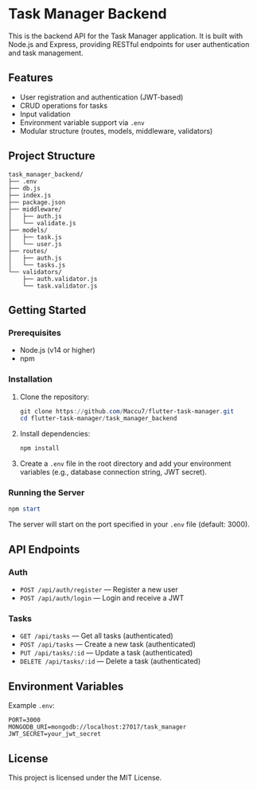 # Task Manager Backend

This is the backend API for the Task Manager application. It is built with Node.js and Express, providing RESTful endpoints for user authentication and task management.

## Features

- User registration and authentication (JWT-based)
- CRUD operations for tasks
- Input validation
- Environment variable support via `.env`
- Modular structure (routes, models, middleware, validators)

## Project Structure

```
task_manager_backend/
├── .env
├── db.js
├── index.js
├── package.json
├── middleware/
│   ├── auth.js
│   └── validate.js
├── models/
│   ├── task.js
│   └── user.js
├── routes/
│   ├── auth.js
│   └── tasks.js
└── validators/
    ├── auth.validator.js
    └── task.validator.js
```

## Getting Started

### Prerequisites

- Node.js (v14 or higher)
- npm

### Installation

1. Clone the repository:
    ```powershell
    git clone https://github.com/Maccu7/flutter-task-manager.git
    cd flutter-task-manager/task_manager_backend
    ```

2. Install dependencies:
    ```powershell
    npm install
    ```

3. Create a `.env` file in the root directory and add your environment variables (e.g., database connection string, JWT secret).

### Running the Server

```powershell
npm start
```

The server will start on the port specified in your `.env` file (default: 3000).

## API Endpoints

### Auth

- `POST /api/auth/register` — Register a new user
- `POST /api/auth/login` — Login and receive a JWT

### Tasks

- `GET /api/tasks` — Get all tasks (authenticated)
- `POST /api/tasks` — Create a new task (authenticated)
- `PUT /api/tasks/:id` — Update a task (authenticated)
- `DELETE /api/tasks/:id` — Delete a task (authenticated)

## Environment Variables

Example `.env`:

```
PORT=3000
MONGODB_URI=mongodb://localhost:27017/task_manager
JWT_SECRET=your_jwt_secret
```

## License

This project is licensed under the MIT License.
